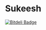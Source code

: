 # Sukeesh


[![Bitdeli Badge](https://d2weczhvl823v0.cloudfront.net/sukeesh/sukeesh.github.io/trend.png)](https://bitdeli.com/free "Bitdeli Badge")

